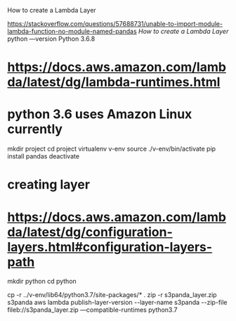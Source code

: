 How to create a Lambda Layer

https://stackoverflow.com/questions/57688731/unable-to-import-module-lambda-function-no-module-named-pandas
*How to create a Lambda Layer*
python —version
Python 3.6.8

# https://docs.aws.amazon.com/lambda/latest/dg/lambda-runtimes.html
# python 3.6 uses Amazon Linux currently

mkdir project
cd project
virtualenv v-env
source ./v-env/bin/activate
pip install pandas
deactivate

# creating layer
# https://docs.aws.amazon.com/lambda/latest/dg/configuration-layers.html#configuration-layers-path
mkdir python
cd python

cp -r ../v-env/lib64/python3.7/site-packages/* .
zip -r s3panda_layer.zip s3panda
aws lambda publish-layer-version --layer-name s3panda --zip-file fileb://s3panda_layer.zip —compatible-runtimes python3.7
